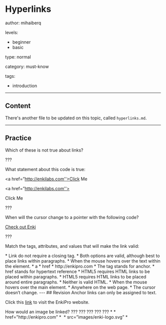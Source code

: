# Hyperlinks
author: mihaiberq

levels:
  - beginner
  - basic

type: normal

category: must-know

tags:
  - introduction

---
## Content


There's another file to be updated on this topic, called `hyperlinks.md`. 

---
## Practice

Which of these is not true about links?

???

What statement about this code is true:
      <p><a href=”http://enkilabs.com''>Click Me</a></p>
      <a href=”http://enkilabs.com''><p>Click Me</p></a>

???

When will the cursor change to a pointer with the following code?
    <main>
      <a href="http://www.enkipro.com">Check out Enki</a>
    </main>

???

Match the tags, attributes, and values that will make the link valid:
  <??? ???=”???”>


* Link do not require a closing tag.
* Both options are valid, although best to place links within paragraphs.
* When the mouse hovers over the text within the <a> element.
* a
* href
* http://enkipro.com
* The <a> tag stands for anchor.
* href stands for hypertext reference
* HTML5 requires HTML links to be placed within paragraphs.
* HTML5 requires HTML links to be placed around entire paragraphs.
* Neither is valid HTML.
* When the mouse hovers over the main element.
* Anywhere on the web page.
* The cursor doesn’t change.


---
## Revision

Anchor links can only be assigned to text.
        <p>Click this <a href="http://enkipro.com">link</a> to visit the EnkiPro website.</p>
How would an image be linked?
       ??? ??? ??? ??? ???

* <a>
* href="http://enkipro.com”
* <img>
* src=”images/enki-logo.svg”
* </a>
